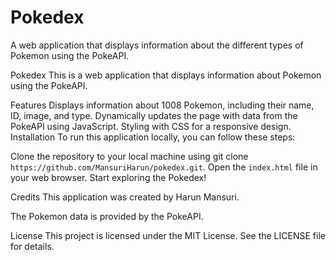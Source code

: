 # Pokedex
A web application that displays information about the different types of Pokemon using the PokeAPI.

Pokedex
This is a web application that displays information about Pokemon using the PokeAPI.

Features
Displays information about 1008 Pokemon, including their name, ID, image, and type.
Dynamically updates the page with data from the PokeAPI using JavaScript.
Styling with CSS for a responsive design.
Installation
To run this application locally, you can follow these steps:

Clone the repository to your local machine using git clone `https://github.com/MansuriHarun/pokedex.git`.
Open the `index.html` file in your web browser.
Start exploring the Pokedex!

Credits
This application was created by Harun Mansuri.

The Pokemon data is provided by the PokeAPI.

License
This project is licensed under the MIT License. See the LICENSE file for details.
